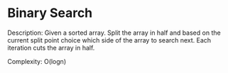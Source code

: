 # Binary Search
Description: 
Given a sorted array. Split the array in half and based on the current split point choice which side of the array to search next. Each iteration cuts the array in half.

Complexity: 
O(logn)
